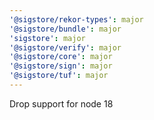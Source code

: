 ```yaml
---
'@sigstore/rekor-types': major
'@sigstore/bundle': major
'sigstore': major
'@sigstore/verify': major
'@sigstore/core': major
'@sigstore/sign': major
'@sigstore/tuf': major
---
```


Drop support for node 18
